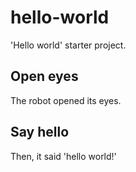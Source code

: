 # hello-world
'Hello world' starter project.
## Open eyes
The robot opened its eyes.
## Say hello
Then, it said 'hello world!'
